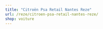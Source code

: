 ```yaml
---
title: "Citroën Psa Retail Nantes Reze"
url: /reze/citroen-psa-retail-nantes-reze/
shop: voiture
---
```

